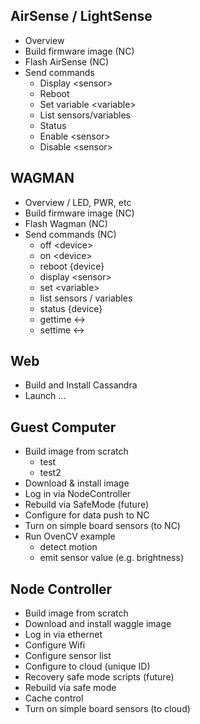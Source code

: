 
## AirSense / LightSense
* Overview
* Build firmware image (NC)
* Flash AirSense (NC)
* Send commands
  * Display \<sensor\>
  * Reboot
  * Set variable \<variable\>
  * List sensors/variables
  * Status
  * Enable \<sensor\>
  * Disable \<sensor\>
 
## WAGMAN
* Overview / LED, PWR, etc 
* Build firmware image (NC)
* Flash Wagman (NC)
* Send commands (NC)
  * off \<device\>
  * on \<device\>
  * reboot \{device\}
  * display \<sensor\>
  * set \<variable\>
  * list sensors / variables
  * status \{device\}
  * gettime \<-\>
  * settime \<-\>

## Web
* Build and Install Cassandra
* Launch ...


## Guest Computer
* Build image from scratch
  * test
  * test2
* Download & install image
* Log in via NodeController
* Rebuild via SafeMode (future)
* Configure for data push to NC
* Turn on simple board sensors (to NC)
* Run OvenCV example<br>
  * detect motion
  * emit sensor value (e.g. brightness)



## Node Controller
* Build image from scratch
* Download and install waggle image
* Log in via ethernet
* Configure Wifi
* Configure sensor list
* Configure to cloud  (unique ID)
* Recovery safe mode scripts (future)
* Rebuild via safe mode
* Cache control
* Turn on simple board sensors (to cloud)
